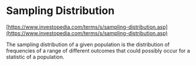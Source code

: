 # Sampling Distribution

[https://www.investopedia.com/terms/s/sampling-distribution.asp](https://www.investopedia.com/terms/s/sampling-distribution.asp)

The sampling distribution of a given population is the distribution of frequencies of a range of different outcomes that could possibly occur for a statistic of a population.
